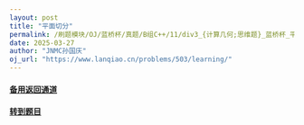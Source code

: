 ```yaml
---
layout: post
title: "平面切分"
permalink: /刷题模块/OJ/蓝桥杯/真题/B组C++/11/div3_{计算几何;思维题}_蓝桥杯_平面切分.md/
date: 2025-03-27
author: "JNMC孙国庆"
oj_url: "https://www.lanqiao.cn/problems/503/learning/"
---
```


#### [备用返回通道](../../README.md)
#### [转到题目](https://www.lanqiao.cn/problems/503/learning/)
